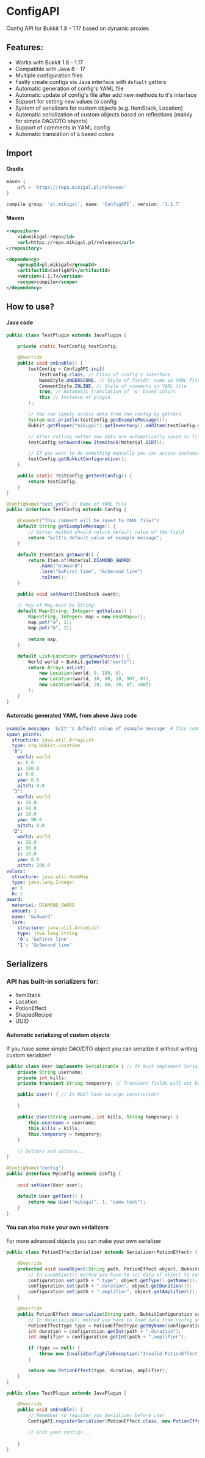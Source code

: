 # ConfigAPI
Config API for Bukkit 1.8 - 1.17 based on dynamic proxies

## Features:
 - Works with Bukkit 1.8 - 1.17
 - Compatible with Java 8 - 17
 - Multiple configuration files
 - Fastly create configs via Java interface with `default` getters
 - Automatic generation of config's YAML file
 - Automatic update of config's file after add new methods to it's interface
 - Support for setting new values to config
 - System of serializers for custom objects (e.g. ItemStack, Location)
 - Automatic serialization of custom objects based on reflections (mainly for simple DAO/DTO objects)
 - Support of comments in YAML config
 - Automatic translation of `&` based colors
 
## Import
#### Gradle
```groovy
maven {
    url = 'https://repo.mikigal.pl/releases'
}

compile group: 'pl.mikigal', name: 'ConfigAPI', version: '1.1.7'
```

#### Maven
```xml
<repository>
    <id>mikigal-repo</id>
    <url>https://repo.mikigal.pl/releases</url>
</repository>

<dependency>
    <groupId>pl.mikigal</groupId>
    <artifactId>ConfigAPI</artifactId>
    <version>1.1.7</version>
    <scope>compile</scope>
</dependency>
```
 
## How to use?
#### Java code
```java
public class TestPlugin extends JavaPlugin {

    private static TestConfig testConfig;

    @Override
    public void onEnable() {
        testConfig = ConfigAPI.init(
            TestConfig.class, // Class of config's interface
            NameStyle.UNDERSCORE, // Style of fields' name in YAML file
            CommentStyle.INLINE, // Style of comments in YAML file
            true, // Automatic translation of '&' based colors
            this // Instance of plugin
        );

        // You can simply access data from the config by getters
        System.out.println(testConfig.getExampleMessage());
        Bukkit.getPlayer("mikigal").getInventory().addItem(testConfig.getAward());

        // After calling setter new data are automatically saved to file
        testConfig.setAward(new ItemStack(Material.DIRT));

        // If you want to do something manually you can access instance of YamlConfiguration
        testConfig.getBukkitConfiguration();
    }

    public static TestConfig getTestConfig() {
        return testConfig;
    }
}

@ConfigName("test.yml") // Name of YAML file
public interface TestConfig extends Config {

    @Comment("This comment will be saved to YAML file!")
    default String getExampleMessage() {
        // Getter method should return default value of the field
        return "&cIt's default value of example message";
    }

    default ItemStack getAward() {
        return Item.of(Material.DIAMOND_SWORD) 
            .name("&cAward")
            .lore("&aFirst line", "&cSecond line")
            .toItem();
    }

    public void setAward(ItemStack award);

    // Key of Map must be String
    default Map<String, Integer> getValues() {
        Map<String, Integer> map = new HashMap<>();
        map.put("a", 1);
        map.put("b", 2);
        
        return map;
    }

    default List<Location> getSpawnPoints() {
        World world = Bukkit.getWorld("world");
        return Arrays.asList(
            new Location(world, 0, 100, 0),
            new Location(world, 10, 90, 10, 90f, 0f),
            new Location(world, 20, 80, 20, 0f, 180f)
        );
    }
}
```

#### Automatic generated YAML from above Java code
```yaml
example_message: '&cIt''s default value of example message' # This comment will be saved to YAML file!
spawn_points:
  structure: java.util.ArrayList
  type: org.bukkit.Location
  '0':
    world: world
    x: 0.0
    y: 100.0
    z: 0.0
    yaw: 0.0
    pitch: 0.0
  '1':
    world: world
    x: 10.0
    y: 90.0
    z: 10.0
    yaw: 90.0
    pitch: 0.0
  '2':
    world: world
    x: 20.0
    y: 80.0
    z: 20.0
    yaw: 0.0
    pitch: 180.0
values:
  structure: java.util.HashMap
  type: java.lang.Integer
  a: 1
  b: 2
award:
  material: DIAMOND_SWORD
  amount: 1
  name: '&cAward'
  lore:
    structure: java.util.ArrayList
    type: java.lang.String
    '0': '&aFirst line'
    '1': '&cSecond line'
```

## Serializers
### API has built-in serializers for: 
 - ItemStack
 - Location
 - PotionEffect
 - ShapedRecipe
 - UUID

#### Automatic serializing of custom objects
If you have some simple DAO/DTO object you can serialize it without writing custom serializer!

```java
public class User implements Serializable { // It must implement Serializable interface
	private String username;
	private int kills;
	private transient String temporary; // Transient fields will not be serialized!

	public User() { // It MUST have no-args constructor!
        
    }

	public User(String username, int kills, String temporary) {
		this.username = username;
		this.kills = kills;
		this.temporary = temporary;
    }
	
	// Getters and setters...
}

@ConfigName("config")
public interface MyConfig extends Config {
	
	void setUser(User user);
	
	default User getTest() {
		return new User("mikigal", 1, "some text");
    }
}
```

#### You can also make your own serializers
For more advanced objects you can make your own serializer
```java
public class PotionEffectSerializer extends Serializer<PotionEffect> {

    @Override
    protected void saveObject(String path, PotionEffect object, BukkitConfiguration configuration) {
        // In saveObject() method you have to set data of object to config. You can use set() method to set another object which need serialization too 
        configuration.set(path + ".type", object.getType().getName());
        configuration.set(path + ".duration", object.getDuration());
        configuration.set(path + ".amplifier", object.getAmplifier());
    }

    @Override
    public PotionEffect deserialize(String path, BukkitConfiguration configuration) {
        // In deserialize() method you have to load data from config and return instance of object
        PotionEffectType type = PotionEffectType.getByName(configuration.getString(path + ".type"));
        int duration = configuration.getInt(path + ".duration");
        int amplifier = configuration.getInt(path + ".amplifier");

        if (type == null) {
            throw new InvalidConfigFileException("Invalid PotionEffect type (path: " + path + ")");
        }

        return new PotionEffect(type, duration, amplifier);
    }
}

public class TestPlugin extends JavaPlugin {

    @Override
    public void onEnable() {
        // Remember to register you Serializer before use!
        ConfigAPI.registerSerializer(PotionEffect.class, new PotionEffectSerializer());

        // Init your configs...
    
    }
}

